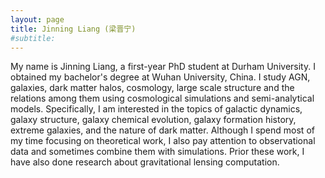 ```yaml
---
layout: page
title: Jinning Liang (梁晋宁)
#subtitle: 
---
```


My name is Jinning Liang, a first-year PhD student at Durham University. I obtained my bachelor's degree at Wuhan University, China. I study AGN, galaxies, dark matter halos, cosmology, large scale structure and the relations among them using cosmological simulations and semi-analytical models. Specifically, I am interested in the topics of galactic dynamics, galaxy structure, galaxy chemical evolution, galaxy formation history, extreme galaxies, and the nature of dark matter. Although I spend most of my time focusing on theoretical work, I also pay attention to observational data and sometimes combine them with simulations. Prior these work, I have also done research about gravitational lensing computation.
